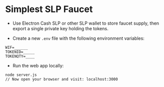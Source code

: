 # Simplest SLP Faucet

* Use Electron Cash SLP or other SLP wallet to store faucet supply, then export a single private key holding the tokens.

* Create a new `.env` file with the following environment variables:
```
WIF=______
TOKENID=_____
TOKENQTY=____
```

* Run the web app locally:
```
node server.js
// Now open your browser and visit: localhost:3000
```
